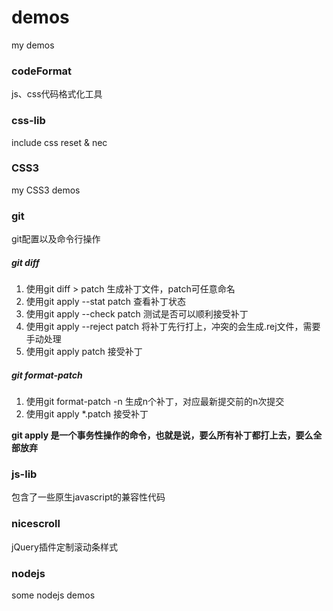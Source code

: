 # demos

my demos

### codeFormat

js、css代码格式化工具

### css-lib

include css reset & nec

### CSS3

my CSS3 demos

### git

git配置以及命令行操作

##### git diff

1. 使用git diff > patch 生成补丁文件，patch可任意命名
2. 使用git apply --stat patch 查看补丁状态
3. 使用git apply --check patch 测试是否可以顺利接受补丁
4. 使用git apply --reject patch 将补丁先行打上，冲突的会生成.rej文件，需要手动处理
5. 使用git apply patch 接受补丁

##### git format-patch

1. 使用git format-patch -n 生成n个补丁，对应最新提交前的n次提交
2. 使用git apply *.patch 接受补丁

**git apply 是一个事务性操作的命令，也就是说，要么所有补丁都打上去，要么全部放弃**

### js-lib

包含了一些原生javascript的兼容性代码

### nicescroll

jQuery插件定制滚动条样式

### nodejs

some nodejs demos



